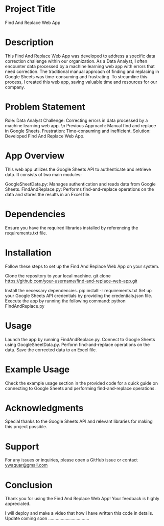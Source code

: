 # Project Title
Find And Replace Web App

# Description
This Find And Replace Web App was developed to address a specific data correction challenge within our organization. 
As a Data Analyst, I often encounter data processed by a machine learning web app with errors that need correction. 
The traditional manual approach of finding and replacing in Google Sheets was time-consuming and frustrating. 
To streamline this process, I created this web app, saving valuable time and resources for our company.

# Problem Statement
Role: Data Analyst
Challenge: Correcting errors in data processed by a machine learning web app. \n
Previous Approach: Manual find and replace in Google Sheets.
Frustration: Time-consuming and inefficient.
Solution: Developed Find And Replace Web App.

# App Overview
This web app utilizes the Google Sheets API to authenticate and retrieve data. It consists of two main modules:

GoogleSheetData.py: Manages authentication and reads data from Google Sheets.
FindAndReplace.py: Performs find-and-replace operations on the data and stores the results in an Excel file.

# Dependencies
Ensure you have the required libraries installed by referencing the requirements.txt file.

# Installation
Follow these steps to set up the Find And Replace Web App on your system.

Clone the repository to your local machine.
git clone https://github.com/your-username/find-and-replace-web-app.git

Install the necessary dependencies.
pip install -r requirements.txt
Set up your Google Sheets API credentials by providing the credentials.json file.
Execute the app by running the following command:
python FindAndReplace.py

# Usage
Launch the app by running FindAndReplace.py.
Connect to Google Sheets using GoogleSheetData.py.
Perform find-and-replace operations on the data.
Save the corrected data to an Excel file.

# Example Usage
Check the example usage section in the provided code for a quick guide on connecting to Google Sheets and performing find-and-replace operations.

# Acknowledgments
Special thanks to the Google Sheets API and relevant libraries for making this project possible.

# Support
For any issues or inquiries, please open a GitHub issue or contact ywaquar@gmail.com

# Conclusion
Thank you for using the Find And Replace Web App! Your feedback is highly appreciated.

I will deploy and make a video that how i have written this code in details.
Update coming soon .................................
